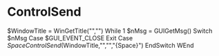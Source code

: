# ControlSend
$WindowTitle = WinGetTitle("","")  While 1     $nMsg = GUIGetMsg()     Switch $nMsg         Case $GUI_EVENT_CLOSE             Exit         Case $Space             ControlSend($WindowTitle,"","","{Space}")     EndSwitch WEnd
